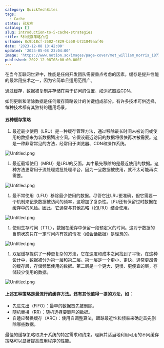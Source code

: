 ```yaml
---
category: QuickTechBites
tags:
  - Cache
status: 已发布
catalog: []
slug: introduction-to-5-cache-strategies
title: 5种缓存策略介绍
urlname: 8c9b18cf-2602-4829-b550-b731049aaf46
date: '2023-12-08 10:42:00'
updated: '2024-05-08 23:04:00'
image: 'https://www.notion.so/images/page-cover/met_william_morris_1877_willow.jpg'
published: 2022-12-08T08:00:00.000Z
---
```


在当今互联网世界中，性能是任何开发团队需要重点考虑的因素。缓存是提升性能的最常用技术之一，因为它简单且适用范围广。


通过缓存，数据被复制并存储在易于访问的位置，如浏览器或CDN。


如何更新和清除数据是任何缓存策略设计的关键组成部分。有许多技术可供选择，每种技术都有其独特的适用场景。


#### 五种缓存策略

1. 最近最少使用（LRU）是一种缓存管理方法，通过移除最长时间未被访问或使用的数据来为新数据腾出空间。它假设最近访问的数据将很快再次被需要。这是一种非常常见的方法，经常用于浏览器、CDN和操作系统。

![Untitled.png](https://prod-files-secure.s3.us-west-2.amazonaws.com/5d24fe63-e567-4804-86f9-9fdc62e13082/74494354-3dc7-4fc2-be3e-7e15913b3f24/Untitled.png?X-Amz-Algorithm=AWS4-HMAC-SHA256&X-Amz-Content-Sha256=UNSIGNED-PAYLOAD&X-Amz-Credential=ASIAZI2LB4665M6SVIL7%2F20250202%2Fus-west-2%2Fs3%2Faws4_request&X-Amz-Date=20250202T053503Z&X-Amz-Expires=3600&X-Amz-Security-Token=IQoJb3JpZ2luX2VjENz%2F%2F%2F%2F%2F%2F%2F%2F%2F%2FwEaCXVzLXdlc3QtMiJHMEUCIG%2BMdwBfzfood1X4u8iyi%2Fy14NcvQcEpe6g%2FGwcTjpItAiEA9cGMaoFyhmgzHQnm7yUiNM9iXncc7HhJSV3%2Fnt0we78qiAQI5f%2F%2F%2F%2F%2F%2F%2F%2F%2F%2FARAAGgw2Mzc0MjMxODM4MDUiDLAeRwwe%2BiJrbNj1BSrcA8CSfDGnZWdtoeYJQ39F3Utta3Zkvo5g6%2FypC3mhdMFwCgrFLst%2FcTZwKeR6CB%2FC%2FtHQtublFuj%2BUGpP5%2B1QtlmnnrHvcDybZIdS3ZpiCgK862QxSRsm4OH1b9h9tMBXw%2F605dldV%2BKzzMaGGpg4WRZpUQqwbrDSSvBPBcWt5h%2BnkQGjWmun7xruvXfu6p83izmHFyTpj6s5plTZKo%2FGu6SEDql0FGW3gcI1eB2f9%2Bw24d2pCxbgpQKNzuRZJrWFWTSzU2u44frGlIzmdR%2F8b1FFTvg5nroj%2BWfPeOcKgKIaopqiUz%2Bq8YxfJyuu0ANzG60g3o3YkHdNAtwALPgzphXnIaaVsYkL0ruDe7EzgrVoZ9Z4we3rjjNFO5VVEZFCkvVB6Vn1lAo6cXYgRiyBscXsQSoOObW6biKp1e365VC%2FC4ztqx7HCZOZMjtVE12duTqQHJhHJ6is1FxM1zY4CbutR42E1bgm47TfUfvBGKrUGJT1YrrA3whh0PZ%2FHiEOgBtQRZ1KIu0eQyQu60Ntc1kAbY2Y3WtdFhJUImKnWEPi%2Fdj33%2FPCTGzit85VJwt9747emgIt6z%2BTBOblDToAPz8CG3fJCt0RhnI9ArEZDMEcHEEou3yUAWtIQKQRMJrh%2B7wGOqUBtBa6cn8Ojyvq8vRcv7A1s6cNsV7ZO8q1f9VS8W4NvfVD5TdIYlZYZTZv9%2F%2FSafWNwZV15ulpmsNfAomA2GYHP2me45LDQAEe%2BSufQMXQxa4WDG7n9IOKCZq9UVh4ZnaWpwjBsx%2FNQfvVcVjlOHPO5L9R1pOiKmnIM2gYqPGztlb8saVXI2sv4bclsygVv1uaDXKxPZFTiW6IY5oplAOwbvoQY0pe&X-Amz-Signature=51f3afdf9c75d53efe2dc1d0697b1ed0024bfa2de13fc998a22792402e8d7cc7&X-Amz-SignedHeaders=host&x-id=GetObject)

1. 最近最常使用（MRU）是LRU的反面，其中最先移除的是最近使用的数据。这种方法更常用于流处理或批处理平台，因为一旦数据被使用，就不太可能再次需要。

![Untitled.png](https://prod-files-secure.s3.us-west-2.amazonaws.com/5d24fe63-e567-4804-86f9-9fdc62e13082/9394e615-e149-4cd8-9a1b-e3c39cda8184/Untitled.png?X-Amz-Algorithm=AWS4-HMAC-SHA256&X-Amz-Content-Sha256=UNSIGNED-PAYLOAD&X-Amz-Credential=ASIAZI2LB4665M6SVIL7%2F20250202%2Fus-west-2%2Fs3%2Faws4_request&X-Amz-Date=20250202T053503Z&X-Amz-Expires=3600&X-Amz-Security-Token=IQoJb3JpZ2luX2VjENz%2F%2F%2F%2F%2F%2F%2F%2F%2F%2FwEaCXVzLXdlc3QtMiJHMEUCIG%2BMdwBfzfood1X4u8iyi%2Fy14NcvQcEpe6g%2FGwcTjpItAiEA9cGMaoFyhmgzHQnm7yUiNM9iXncc7HhJSV3%2Fnt0we78qiAQI5f%2F%2F%2F%2F%2F%2F%2F%2F%2F%2FARAAGgw2Mzc0MjMxODM4MDUiDLAeRwwe%2BiJrbNj1BSrcA8CSfDGnZWdtoeYJQ39F3Utta3Zkvo5g6%2FypC3mhdMFwCgrFLst%2FcTZwKeR6CB%2FC%2FtHQtublFuj%2BUGpP5%2B1QtlmnnrHvcDybZIdS3ZpiCgK862QxSRsm4OH1b9h9tMBXw%2F605dldV%2BKzzMaGGpg4WRZpUQqwbrDSSvBPBcWt5h%2BnkQGjWmun7xruvXfu6p83izmHFyTpj6s5plTZKo%2FGu6SEDql0FGW3gcI1eB2f9%2Bw24d2pCxbgpQKNzuRZJrWFWTSzU2u44frGlIzmdR%2F8b1FFTvg5nroj%2BWfPeOcKgKIaopqiUz%2Bq8YxfJyuu0ANzG60g3o3YkHdNAtwALPgzphXnIaaVsYkL0ruDe7EzgrVoZ9Z4we3rjjNFO5VVEZFCkvVB6Vn1lAo6cXYgRiyBscXsQSoOObW6biKp1e365VC%2FC4ztqx7HCZOZMjtVE12duTqQHJhHJ6is1FxM1zY4CbutR42E1bgm47TfUfvBGKrUGJT1YrrA3whh0PZ%2FHiEOgBtQRZ1KIu0eQyQu60Ntc1kAbY2Y3WtdFhJUImKnWEPi%2Fdj33%2FPCTGzit85VJwt9747emgIt6z%2BTBOblDToAPz8CG3fJCt0RhnI9ArEZDMEcHEEou3yUAWtIQKQRMJrh%2B7wGOqUBtBa6cn8Ojyvq8vRcv7A1s6cNsV7ZO8q1f9VS8W4NvfVD5TdIYlZYZTZv9%2F%2FSafWNwZV15ulpmsNfAomA2GYHP2me45LDQAEe%2BSufQMXQxa4WDG7n9IOKCZq9UVh4ZnaWpwjBsx%2FNQfvVcVjlOHPO5L9R1pOiKmnIM2gYqPGztlb8saVXI2sv4bclsygVv1uaDXKxPZFTiW6IY5oplAOwbvoQY0pe&X-Amz-Signature=66d28f53dc352ac71263d5d3fd63aff5dd3c1f412f3320c6d315dbe3b57a394b&X-Amz-SignedHeaders=host&x-id=GetObject)

1. 最不常使用（LFU）移除最少使用的数据。尽管它比LRU更准确，但它需要一个机制来记录数据被访问的频率，这增加了复杂性。LFU还有保留过时数据在缓存中的风险。因此，它通常与其他策略（如LRU）结合使用。

![Untitled.png](https://prod-files-secure.s3.us-west-2.amazonaws.com/5d24fe63-e567-4804-86f9-9fdc62e13082/ff489bb8-941e-4617-b208-e17020ed7ada/Untitled.png?X-Amz-Algorithm=AWS4-HMAC-SHA256&X-Amz-Content-Sha256=UNSIGNED-PAYLOAD&X-Amz-Credential=ASIAZI2LB4665M6SVIL7%2F20250202%2Fus-west-2%2Fs3%2Faws4_request&X-Amz-Date=20250202T053503Z&X-Amz-Expires=3600&X-Amz-Security-Token=IQoJb3JpZ2luX2VjENz%2F%2F%2F%2F%2F%2F%2F%2F%2F%2FwEaCXVzLXdlc3QtMiJHMEUCIG%2BMdwBfzfood1X4u8iyi%2Fy14NcvQcEpe6g%2FGwcTjpItAiEA9cGMaoFyhmgzHQnm7yUiNM9iXncc7HhJSV3%2Fnt0we78qiAQI5f%2F%2F%2F%2F%2F%2F%2F%2F%2F%2FARAAGgw2Mzc0MjMxODM4MDUiDLAeRwwe%2BiJrbNj1BSrcA8CSfDGnZWdtoeYJQ39F3Utta3Zkvo5g6%2FypC3mhdMFwCgrFLst%2FcTZwKeR6CB%2FC%2FtHQtublFuj%2BUGpP5%2B1QtlmnnrHvcDybZIdS3ZpiCgK862QxSRsm4OH1b9h9tMBXw%2F605dldV%2BKzzMaGGpg4WRZpUQqwbrDSSvBPBcWt5h%2BnkQGjWmun7xruvXfu6p83izmHFyTpj6s5plTZKo%2FGu6SEDql0FGW3gcI1eB2f9%2Bw24d2pCxbgpQKNzuRZJrWFWTSzU2u44frGlIzmdR%2F8b1FFTvg5nroj%2BWfPeOcKgKIaopqiUz%2Bq8YxfJyuu0ANzG60g3o3YkHdNAtwALPgzphXnIaaVsYkL0ruDe7EzgrVoZ9Z4we3rjjNFO5VVEZFCkvVB6Vn1lAo6cXYgRiyBscXsQSoOObW6biKp1e365VC%2FC4ztqx7HCZOZMjtVE12duTqQHJhHJ6is1FxM1zY4CbutR42E1bgm47TfUfvBGKrUGJT1YrrA3whh0PZ%2FHiEOgBtQRZ1KIu0eQyQu60Ntc1kAbY2Y3WtdFhJUImKnWEPi%2Fdj33%2FPCTGzit85VJwt9747emgIt6z%2BTBOblDToAPz8CG3fJCt0RhnI9ArEZDMEcHEEou3yUAWtIQKQRMJrh%2B7wGOqUBtBa6cn8Ojyvq8vRcv7A1s6cNsV7ZO8q1f9VS8W4NvfVD5TdIYlZYZTZv9%2F%2FSafWNwZV15ulpmsNfAomA2GYHP2me45LDQAEe%2BSufQMXQxa4WDG7n9IOKCZq9UVh4ZnaWpwjBsx%2FNQfvVcVjlOHPO5L9R1pOiKmnIM2gYqPGztlb8saVXI2sv4bclsygVv1uaDXKxPZFTiW6IY5oplAOwbvoQY0pe&X-Amz-Signature=7c44f1e45e3170d74a42fd0814b4d9b2ddc809ee8645026fed205fa482e254a8&X-Amz-SignedHeaders=host&x-id=GetObject)

1. 使用生存时间（TTL），数据在缓存中保留一段预定义的时间。这对于数据的当前状态只在一定时间内有效的情况（如会话数据）是理想的。

![Untitled.png](https://prod-files-secure.s3.us-west-2.amazonaws.com/5d24fe63-e567-4804-86f9-9fdc62e13082/480ed8d3-f3c7-4a40-a9c6-4ca2e915c139/Untitled.png?X-Amz-Algorithm=AWS4-HMAC-SHA256&X-Amz-Content-Sha256=UNSIGNED-PAYLOAD&X-Amz-Credential=ASIAZI2LB4665M6SVIL7%2F20250202%2Fus-west-2%2Fs3%2Faws4_request&X-Amz-Date=20250202T053503Z&X-Amz-Expires=3600&X-Amz-Security-Token=IQoJb3JpZ2luX2VjENz%2F%2F%2F%2F%2F%2F%2F%2F%2F%2FwEaCXVzLXdlc3QtMiJHMEUCIG%2BMdwBfzfood1X4u8iyi%2Fy14NcvQcEpe6g%2FGwcTjpItAiEA9cGMaoFyhmgzHQnm7yUiNM9iXncc7HhJSV3%2Fnt0we78qiAQI5f%2F%2F%2F%2F%2F%2F%2F%2F%2F%2FARAAGgw2Mzc0MjMxODM4MDUiDLAeRwwe%2BiJrbNj1BSrcA8CSfDGnZWdtoeYJQ39F3Utta3Zkvo5g6%2FypC3mhdMFwCgrFLst%2FcTZwKeR6CB%2FC%2FtHQtublFuj%2BUGpP5%2B1QtlmnnrHvcDybZIdS3ZpiCgK862QxSRsm4OH1b9h9tMBXw%2F605dldV%2BKzzMaGGpg4WRZpUQqwbrDSSvBPBcWt5h%2BnkQGjWmun7xruvXfu6p83izmHFyTpj6s5plTZKo%2FGu6SEDql0FGW3gcI1eB2f9%2Bw24d2pCxbgpQKNzuRZJrWFWTSzU2u44frGlIzmdR%2F8b1FFTvg5nroj%2BWfPeOcKgKIaopqiUz%2Bq8YxfJyuu0ANzG60g3o3YkHdNAtwALPgzphXnIaaVsYkL0ruDe7EzgrVoZ9Z4we3rjjNFO5VVEZFCkvVB6Vn1lAo6cXYgRiyBscXsQSoOObW6biKp1e365VC%2FC4ztqx7HCZOZMjtVE12duTqQHJhHJ6is1FxM1zY4CbutR42E1bgm47TfUfvBGKrUGJT1YrrA3whh0PZ%2FHiEOgBtQRZ1KIu0eQyQu60Ntc1kAbY2Y3WtdFhJUImKnWEPi%2Fdj33%2FPCTGzit85VJwt9747emgIt6z%2BTBOblDToAPz8CG3fJCt0RhnI9ArEZDMEcHEEou3yUAWtIQKQRMJrh%2B7wGOqUBtBa6cn8Ojyvq8vRcv7A1s6cNsV7ZO8q1f9VS8W4NvfVD5TdIYlZYZTZv9%2F%2FSafWNwZV15ulpmsNfAomA2GYHP2me45LDQAEe%2BSufQMXQxa4WDG7n9IOKCZq9UVh4ZnaWpwjBsx%2FNQfvVcVjlOHPO5L9R1pOiKmnIM2gYqPGztlb8saVXI2sv4bclsygVv1uaDXKxPZFTiW6IY5oplAOwbvoQY0pe&X-Amz-Signature=a2bdd21b9e27390c669ae72a82f7759b9043559e3c6db3de35eb41198e2972b6&X-Amz-SignedHeaders=host&x-id=GetObject)

1. 双层缓存提供了一种更复杂的方法，它在速度和成本之间找到了平衡。在这种设计中，数据被分为第一层和第二层。第一层是一个更小、更快、通常更昂贵的缓存层，存储频繁使用的数据。第二层是一个更大、更慢、更便宜的层，存储较少使用的数据。

![Untitled.png](https://prod-files-secure.s3.us-west-2.amazonaws.com/5d24fe63-e567-4804-86f9-9fdc62e13082/35e68090-275d-4707-9e9a-ce86f000e9eb/Untitled.png?X-Amz-Algorithm=AWS4-HMAC-SHA256&X-Amz-Content-Sha256=UNSIGNED-PAYLOAD&X-Amz-Credential=ASIAZI2LB4665M6SVIL7%2F20250202%2Fus-west-2%2Fs3%2Faws4_request&X-Amz-Date=20250202T053503Z&X-Amz-Expires=3600&X-Amz-Security-Token=IQoJb3JpZ2luX2VjENz%2F%2F%2F%2F%2F%2F%2F%2F%2F%2FwEaCXVzLXdlc3QtMiJHMEUCIG%2BMdwBfzfood1X4u8iyi%2Fy14NcvQcEpe6g%2FGwcTjpItAiEA9cGMaoFyhmgzHQnm7yUiNM9iXncc7HhJSV3%2Fnt0we78qiAQI5f%2F%2F%2F%2F%2F%2F%2F%2F%2F%2FARAAGgw2Mzc0MjMxODM4MDUiDLAeRwwe%2BiJrbNj1BSrcA8CSfDGnZWdtoeYJQ39F3Utta3Zkvo5g6%2FypC3mhdMFwCgrFLst%2FcTZwKeR6CB%2FC%2FtHQtublFuj%2BUGpP5%2B1QtlmnnrHvcDybZIdS3ZpiCgK862QxSRsm4OH1b9h9tMBXw%2F605dldV%2BKzzMaGGpg4WRZpUQqwbrDSSvBPBcWt5h%2BnkQGjWmun7xruvXfu6p83izmHFyTpj6s5plTZKo%2FGu6SEDql0FGW3gcI1eB2f9%2Bw24d2pCxbgpQKNzuRZJrWFWTSzU2u44frGlIzmdR%2F8b1FFTvg5nroj%2BWfPeOcKgKIaopqiUz%2Bq8YxfJyuu0ANzG60g3o3YkHdNAtwALPgzphXnIaaVsYkL0ruDe7EzgrVoZ9Z4we3rjjNFO5VVEZFCkvVB6Vn1lAo6cXYgRiyBscXsQSoOObW6biKp1e365VC%2FC4ztqx7HCZOZMjtVE12duTqQHJhHJ6is1FxM1zY4CbutR42E1bgm47TfUfvBGKrUGJT1YrrA3whh0PZ%2FHiEOgBtQRZ1KIu0eQyQu60Ntc1kAbY2Y3WtdFhJUImKnWEPi%2Fdj33%2FPCTGzit85VJwt9747emgIt6z%2BTBOblDToAPz8CG3fJCt0RhnI9ArEZDMEcHEEou3yUAWtIQKQRMJrh%2B7wGOqUBtBa6cn8Ojyvq8vRcv7A1s6cNsV7ZO8q1f9VS8W4NvfVD5TdIYlZYZTZv9%2F%2FSafWNwZV15ulpmsNfAomA2GYHP2me45LDQAEe%2BSufQMXQxa4WDG7n9IOKCZq9UVh4ZnaWpwjBsx%2FNQfvVcVjlOHPO5L9R1pOiKmnIM2gYqPGztlb8saVXI2sv4bclsygVv1uaDXKxPZFTiW6IY5oplAOwbvoQY0pe&X-Amz-Signature=171783191eea19f53acc7d8e302323c9447c151a3a0d3514cfd38f615b028b68&X-Amz-SignedHeaders=host&x-id=GetObject)


#### 上述五种策略是最流行的缓存方法。还有其他值得一提的方法，如：

- 先进先出（FIFO）：最早的数据首先被删除。
- 随机替换（RR）：随机选择要删除的数据。
- 自适应替换缓存（ARC）：使用自调整算法，跟踪最近性和频率来确定首先删除哪些数据。

最佳的缓存策略取决于系统的特定需求和约束。理解并适当地利用可用的不同缓存策略可以显著提高应用程序的性能。

